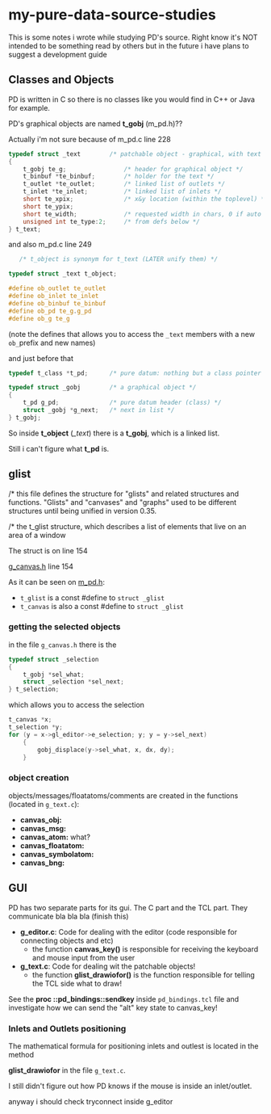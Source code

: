 # my-pure-data-source-studies
This is some notes i wrote while studying PD's source. Right know it's NOT intended to be something read by others but in the future i have plans to suggest a development guide

## Classes and Objects

PD is written in C so there is no classes like you would find in C++ or Java for example.

PD's graphical objects are named **t_gobj** (m_pd.h)??

Actually i'm not sure because of m_pd.c line 228

```C
typedef struct _text        /* patchable object - graphical, with text */
{
    t_gobj te_g;                /* header for graphical object */
    t_binbuf *te_binbuf;        /* holder for the text */
    t_outlet *te_outlet;        /* linked list of outlets */
    t_inlet *te_inlet;          /* linked list of inlets */
    short te_xpix;              /* x&y location (within the toplevel) */
    short te_ypix;
    short te_width;             /* requested width in chars, 0 if auto */
    unsigned int te_type:2;     /* from defs below */
} t_text;
```

and also m_pd.c line 249

```C
   /* t_object is synonym for t_text (LATER unify them) */

typedef struct _text t_object;

#define ob_outlet te_outlet
#define ob_inlet te_inlet
#define ob_binbuf te_binbuf
#define ob_pd te_g.g_pd
#define ob_g te_g
```
(note the defines that allows you to access the `_text` members with a new `ob_`prefix and new names)

and just before that

```C
typedef t_class *t_pd;      /* pure datum: nothing but a class pointer */

typedef struct _gobj        /* a graphical object */
{
    t_pd g_pd;              /* pure datum header (class) */
    struct _gobj *g_next;   /* next in list */
} t_gobj;
```

So inside **t_object** (*_text*) there is a **t_gobj**, which is a linked list. 

Still i can't figure what **t_pd** is.

## glist

/* this file defines the structure for "glists" and related structures and
functions.  "Glists" and "canvases" and "graphs" used to be different
structures until being unified in version 0.35.

/* the t_glist structure, which describes a list of elements that live on an area of a window

The struct is on line 154

[g_canvas.h](https://github.com/pure-data/pure-data/blob/master/src/g_canvas.h#L154) line 154

As it can be seen on [m_pd.h](https://github.com/pure-data/pure-data/blob/7c27aa0ad505bb4802eee3fc40886836c814353f/src/m_pd.h#L208):

- `t_glist` is a const #define to `struct _glist`
- `t_canvas` is also a const #define to `struct _glist`

### getting the selected objects

in the file `g_canvas.h` there is the

```C
typedef struct _selection
{
    t_gobj *sel_what;
    struct _selection *sel_next;
} t_selection;
```

which allows you to access the selection

```C
t_canvas *x;
t_selection *y;
for (y = x->gl_editor->e_selection; y; y = y->sel_next)
    {
        gobj_displace(y->sel_what, x, dx, dy);
    }
```

### object creation

objects/messages/floatatoms/comments are created in the functions (located in `g_text.c`):

* **canvas_obj:**
* **canvas_msg:**
* **canvas_atom:** what?
* **canvas_floatatom:**
* **canvas_symbolatom:**
* **canvas_bng:**

## GUI

PD has two separate parts for its gui. The C part and the TCL part. They communicate bla bla bla (finish this)

* **g_editor.c**: Code for dealing with the editor (code responsible for connecting objects and etc)
   * the function **canvas_key()** is responsible for receiving the keyboard and mouse input from the user
* **g_text.c**: Code for dealing wit the patchable objects!
   * the function **glist_drawiofor()** is the function responsible for telling the TCL side what to draw!
   
See the **proc ::pd_bindings::sendkey** inside `pd_bindings.tcl` file and investigate how we can send the "alt" key state to canvas_key!

### Inlets and Outlets positioning

The mathematical formula for positioning inlets and outlest is located in the method

**glist_drawiofor** in the file `g_text.c`.

I still didn't figure out how PD knows if the mouse is inside an inlet/outlet.

anyway i should check tryconnect inside g_editor
